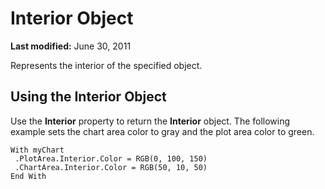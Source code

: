 
# Interior Object

 **Last modified:** June 30, 2011

Represents the interior of the specified object.

## Using the Interior Object

Use the  **Interior** property to return the **Interior** object. The following example sets the chart area color to gray and the plot area color to green.


```
With myChart 
 .PlotArea.Interior.Color = RGB(0, 100, 150) 
 .ChartArea.Interior.Color = RGB(50, 10, 50) 
End With
```

